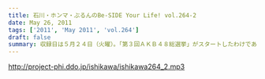 ```yaml
---
title: 石川・ホンマ・ぶるんのBe-SIDE Your Life! vol.264-2
date: May 26, 2011
tags: ['2011', 'May 2011', 'vol.264']
draft: false
summary: 収録日は５月２４日（火曜）。「第３回ＡＫＢ４８総選挙」がスタートしたわけであり。おっさんたちのＡＫＢ・・・そしてパーソナル分析。リスナーさんたちサスガです。NAMAE
---
```


http://project-phi.ddo.jp/ishikawa/ishikawa264_2.mp3